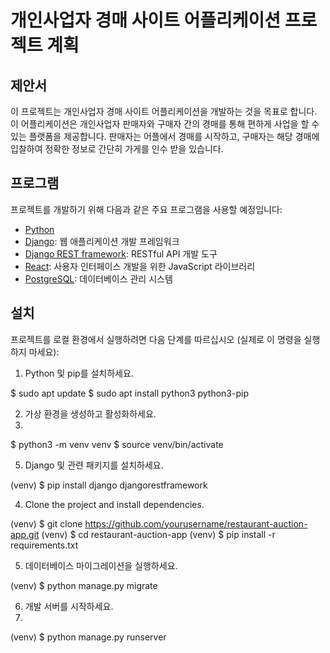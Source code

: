 # 개인사업자 경매 사이트 어플리케이션 프로젝트 계획

## 제안서

이 프로젝트는 개인사업자 경매 사이트 어플리케이션을 개발하는 것을 목표로 합니다. 이 어플리케이션은 개인사업자 판매자와 구매자 간의 경매를 통해 편하게 사업을 할 수 있는 플랫폼을 제공합니다. 판매자는 어플에서 경매를 시작하고, 구매자는 해당 경매에 입찰하여 정확한 정보로 간단히 가게를 인수 받을  있습니다.

## 프로그램

프로젝트를 개발하기 위해 다음과 같은 주요 프로그램을 사용할 예정입니다:

- [Python](https://www.python.org/)
- [Django](https://www.djangoproject.com/): 웹 애플리케이션 개발 프레임워크
- [Django REST framework](https://www.django-rest-framework.org/): RESTful API 개발 도구
- [React](https://reactjs.org/): 사용자 인터페이스 개발을 위한 JavaScript 라이브러리
- [PostgreSQL](https://www.postgresql.org/): 데이터베이스 관리 시스템

## 설치

프로젝트를 로컬 환경에서 실행하려면 다음 단계를 따르십시오 (실제로 이 명령을 실행하지 마세요):

1. Python 및 pip를 설치하세요.


$ sudo apt update
$ sudo apt install python3 python3-pip

2. 가상 환경을 생성하고 활성화하세요.
3. 
$ python3 -m venv venv
$ source venv/bin/activate

5. Django 및 관련 패키지를 설치하세요.

(venv) $ pip install django djangorestframework

4. Clone the project and install dependencies.


(venv) $ git clone https://github.com/yourusername/restaurant-auction-app.git
(venv) $ cd restaurant-auction-app
(venv) $ pip install -r requirements.txt

5. 데이터베이스 마이그레이션을 실행하세요.

(venv) $ python manage.py migrate

6. 개발 서버를 시작하세요.
7. 
(venv) $ python manage.py runserver




